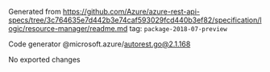 Generated from https://github.com/Azure/azure-rest-api-specs/tree/3c764635e7d442b3e74caf593029fcd440b3ef82/specification/logic/resource-manager/readme.md tag: `package-2018-07-preview`

Code generator @microsoft.azure/autorest.go@2.1.168

No exported changes
